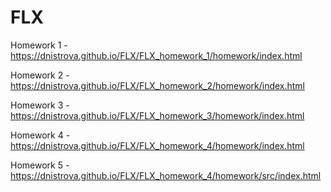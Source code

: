 # FLX
Homework 1 - https://dnistrova.github.io/FLX/FLX_homework_1/homework/index.html

Homework 2 - https://dnistrova.github.io/FLX/FLX_homework_2/homework/index.html

Homework 3 - https://dnistrova.github.io/FLX/FLX_homework_3/homework/index.html

Homework 4 - https://dnistrova.github.io/FLX/FLX_homework_4/homework/index.html

Homework 5 - https://dnistrova.github.io/FLX/FLX_homework_4/homework/src/index.html
